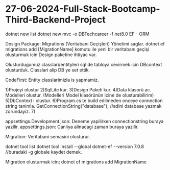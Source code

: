 # 27-06-2024-Full-Stack-Bootcamp-Third-Backend-Project

dotnet new list
dotnet new mvc -o DBTechcareer -f net8.0
EF - ORM

Design Package: Migrations (Veritabanı Geçişleri) Yönetimi saglar. dotnet ef migrations add [MigrationName] komutu ile yeni bir veritabanı geçişi oluşturmak icin Design paketine ihtiyac var.

Olusturdugumuz classlari/entityleri sql de tabloya cevirmek icin DBcontext olusturduk. Classlari alip DB ye set ettik.

CodeFirst: Entity classlarimizla is yapmamiz. 

1)Projeyi olustur
2)SqlLite kur.
3)Design Paketi kur.
4)Data klasorü ac. Modelleri olustur. (Modelleri Model klasörünün icine de olusturabilirim)
5)DbContext i olustur.
6)Program.cs te build edilmeden onceye connection string tanimla. GetConnectionString("database"); //adini database yazmak zorundayiz.
7)

appsettings.Development.json: Deneme yapilirken connectionstring buraya yazilir.
appsettings.json: Canliya alinacagi zaman buraya yazilir.

Migration: Veritabani semasini olusturur.

dotnet tool list 
dotnet tool install --global dotnet-ef --version 7.0.8  //buradaki -g globale kaydet demek.

Migration olusturmak icin; dotnet ef migrations add MigrationName




